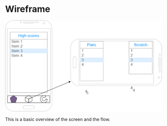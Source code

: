 # Wireframe

[![wireframe](img/wireframe.png)](pdf/wireframe.pdf)


This is a basic overview of the screen and the flow.